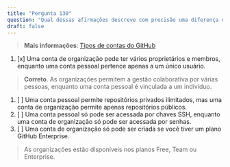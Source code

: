```yaml
---
title: "Pergunta 130"  
question: "Qual dessas afirmações descreve com precisão uma diferença entre contas pessoais e contas de organizações no GitHub?"  
draft: false  
---
```


> **Mais informações**: [Tipos de contas do GitHub](https://docs.github.com/en/get-started/learning-about-github/types-of-github-accounts)

1. [x] Uma conta de organização pode ter vários proprietários e membros, enquanto uma conta pessoal pertence apenas a um único usuário.  
  > **Correto**. As organizações permitem a gestão colaborativa por várias pessoas, enquanto uma conta pessoal é vinculada a um indivíduo.  
1. [ ] Uma conta pessoal permite repositórios privados ilimitados, mas uma conta de organização permite apenas repositórios públicos.  
1. [ ] Uma conta pessoal só pode ser acessada por chaves SSH, enquanto uma conta de organização só pode ser acessada por senhas.  
1. [ ] Uma conta de organização só pode ser criada se você tiver um plano GitHub Enterprise.  
  > As organizações estão disponíveis nos planos Free, Team ou Enterprise.  
